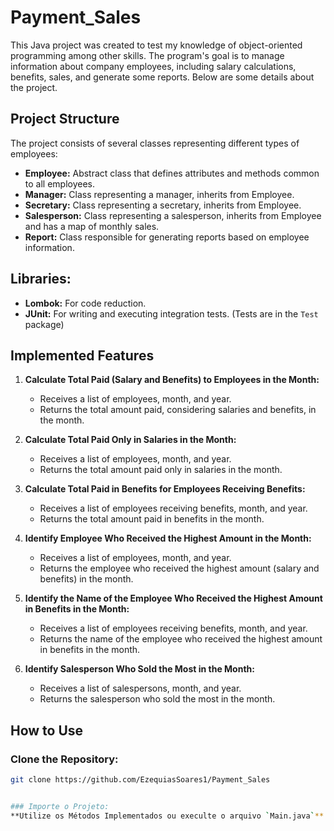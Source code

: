 # Payment_Sales

This Java project was created to test my knowledge of object-oriented programming among other skills. The program's goal is to manage information about company employees, including salary calculations, benefits, sales, and generate some reports. Below are some details about the project.

## Project Structure

The project consists of several classes representing different types of employees:

- **Employee:** Abstract class that defines attributes and methods common to all employees.
- **Manager:** Class representing a manager, inherits from Employee.
- **Secretary:** Class representing a secretary, inherits from Employee.
- **Salesperson:** Class representing a salesperson, inherits from Employee and has a map of monthly sales.
- **Report:** Class responsible for generating reports based on employee information.

## Libraries:
- **Lombok:** For code reduction.
- **JUnit:** For writing and executing integration tests. (Tests are in the `Test` package)

## Implemented Features

1. **Calculate Total Paid (Salary and Benefits) to Employees in the Month:**
   - Receives a list of employees, month, and year.
   - Returns the total amount paid, considering salaries and benefits, in the month.

2. **Calculate Total Paid Only in Salaries in the Month:**
   - Receives a list of employees, month, and year.
   - Returns the total amount paid only in salaries in the month.

3. **Calculate Total Paid in Benefits for Employees Receiving Benefits:**
   - Receives a list of employees receiving benefits, month, and year.
   - Returns the total amount paid in benefits in the month.

4. **Identify Employee Who Received the Highest Amount in the Month:**
   - Receives a list of employees, month, and year.
   - Returns the employee who received the highest amount (salary and benefits) in the month.

5. **Identify the Name of the Employee Who Received the Highest Amount in Benefits in the Month:**
   - Receives a list of employees receiving benefits, month, and year.
   - Returns the name of the employee who received the highest amount in benefits in the month.

6. **Identify Salesperson Who Sold the Most in the Month:**
   - Receives a list of salespersons, month, and year.
   - Returns the salesperson who sold the most in the month.

## How to Use

### Clone the Repository:

```bash
git clone https://github.com/EzequiasSoares1/Payment_Sales


### Importe o Projeto:
**Utilize os Métodos Implementados ou execulte o arquivo `Main.java`**




